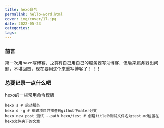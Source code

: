 ```yaml
---
title: hexo命令
permalink: hello-word.html
cover: img/cover/17.jpg
date: 2022-05-23
categories:
tags:
---
```

### 前言

第一次用hexo写博客，之前有自己用自己的服务器写过博客，但后来服务器出问题，不堪回首，现在要用这个来重写博客了！！！

### 总要记录一点什么吧

hexo的一些常用命令模版

```shell
hexo s # 启动服务
hexo d -g # 编译项目并推送到github下mater分支
hexo new post 测试 --path hexo/test # 创建title为测试文件名为test.md位置在hexo文件夹下的文章
```

